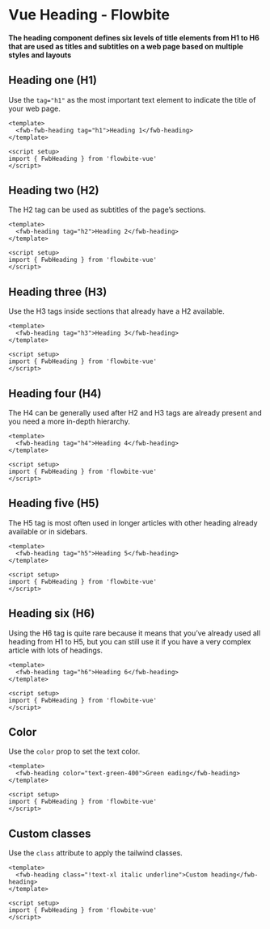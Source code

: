 <script setup>
import FwbHExampleLevel1 from './typography/heading/FwbHExampleLevel1.vue'
import FwbHExampleLevel2 from './typography/heading/FwbHExampleLevel2.vue'
import FwbHExampleLevel3 from './typography/heading/FwbHExampleLevel3.vue'
import FwbHExampleLevel4 from './typography/heading/FwbHExampleLevel4.vue'
import FwbHExampleLevel5 from './typography/heading/FwbHExampleLevel5.vue'
import FwbHExampleLevel6 from './typography/heading/FwbHExampleLevel6.vue'
import FwbHExampleColor from './typography/heading/FwbHExampleColor.vue'
import FwbHExampleCustom from './typography/heading/FwbHExampleCustom.vue'
</script>

# Vue Heading - Flowbite

#### The heading component defines six levels of title elements from H1 to H6 that are used as titles and subtitles on a web page based on multiple styles and layouts

## Heading one (H1)

Use the `tag="h1"` as the most important text element to indicate the title of your web page.


```vue
<template>
  <fwb-fwb-heading tag="h1">Heading 1</fwb-heading>
</template>

<script setup>
import { FwbHeading } from 'flowbite-vue'
</script>
```
<fwb-h-example-level1 />


## Heading two (H2)

The H2 tag can be used as subtitles of the page’s sections.

```vue
<template>
  <fwb-heading tag="h2">Heading 2</fwb-heading>
</template>

<script setup>
import { FwbHeading } from 'flowbite-vue'
</script>
```
<fwb-h-example-level2 />


## Heading three (H3)

Use the H3 tags inside sections that already have a H2 available.

```vue
<template>
  <fwb-heading tag="h3">Heading 3</fwb-heading>
</template>

<script setup>
import { FwbHeading } from 'flowbite-vue'
</script>
```
<fwb-h-example-level3 />


## Heading four (H4)

The H4 can be generally used after H2 and H3 tags are already present and you need a more in-depth hierarchy.

```vue
<template>
  <fwb-heading tag="h4">Heading 4</fwb-heading>
</template>

<script setup>
import { FwbHeading } from 'flowbite-vue'
</script>
```
<fwb-h-example-level4 />


## Heading five (H5)

The H5 tag is most often used in longer articles with other heading already available or in sidebars.

```vue
<template>
  <fwb-heading tag="h5">Heading 5</fwb-heading>
</template>

<script setup>
import { FwbHeading } from 'flowbite-vue'
</script>
```
<fwb-h-example-level5 />


## Heading six (H6)

Using the H6 tag is quite rare because it means that you’ve already used all heading from H1 to H5, but you can still use it if you have a very complex article with lots of headings.

```vue
<template>
  <fwb-heading tag="h6">Heading 6</fwb-heading>
</template>

<script setup>
import { FwbHeading } from 'flowbite-vue'
</script>
```
<fwb-h-example-level6 />


## Color

Use the `color` prop to set the text color.

```vue
<template>
  <fwb-heading color="text-green-400">Green eading</fwb-heading>
</template>

<script setup>
import { FwbHeading } from 'flowbite-vue'
</script>
```
<fwb-h-example-color />


## Custom classes

Use the `class` attribute to apply the tailwind classes.


```vue
<template>
  <fwb-heading class="!text-xl italic underline">Custom heading</fwb-heading>
</template>

<script setup>
import { FwbHeading } from 'flowbite-vue'
</script>
```
<fwb-h-example-custom />
